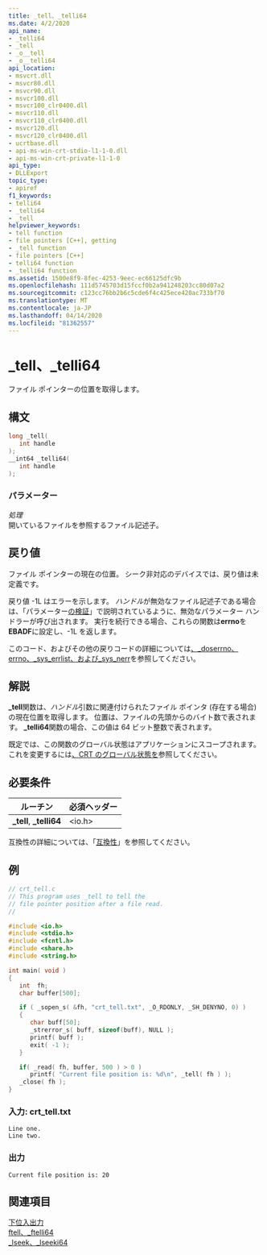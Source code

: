 ```yaml
---
title: _tell、_telli64
ms.date: 4/2/2020
api_name:
- _telli64
- _tell
- _o__tell
- _o__telli64
api_location:
- msvcrt.dll
- msvcr80.dll
- msvcr90.dll
- msvcr100.dll
- msvcr100_clr0400.dll
- msvcr110.dll
- msvcr110_clr0400.dll
- msvcr120.dll
- msvcr120_clr0400.dll
- ucrtbase.dll
- api-ms-win-crt-stdio-l1-1-0.dll
- api-ms-win-crt-private-l1-1-0
api_type:
- DLLExport
topic_type:
- apiref
f1_keywords:
- telli64
- _telli64
- _tell
helpviewer_keywords:
- tell function
- file pointers [C++], getting
- _tell function
- file pointers [C++]
- telli64 function
- _telli64 function
ms.assetid: 1500e8f9-8fec-4253-9eec-ec66125dfc9b
ms.openlocfilehash: 111d5745703d15fccf0b2a941248203cc80d07a2
ms.sourcegitcommit: c123cc76bb2b6c5cde6f4c425ece420ac733bf70
ms.translationtype: MT
ms.contentlocale: ja-JP
ms.lasthandoff: 04/14/2020
ms.locfileid: "81362557"
---
```

# <a name="_tell-_telli64"></a>_tell、_telli64

ファイル ポインターの位置を取得します。

## <a name="syntax"></a>構文

```C
long _tell(
   int handle
);
__int64 _telli64(
   int handle
);
```

### <a name="parameters"></a>パラメーター

*処理*<br/>
開いているファイルを参照するファイル記述子。

## <a name="return-value"></a>戻り値

ファイル ポインターの現在の位置。 シーク非対応のデバイスでは、戻り値は未定義です。

戻り値 -1L はエラーを示します。 *ハンドル*が無効なファイル記述子である場合は、「パラメーター[の検証](../../c-runtime-library/parameter-validation.md)」で説明されているように、無効なパラメーター ハンドラーが呼び出されます。 実行を続行できる場合、これらの関数は**errno**を**EBADF**に設定し、-1L を返します。

このコード、およびその他の戻りコードの詳細については[、_doserrno、errno、_sys_errlist、および_sys_nerr](../../c-runtime-library/errno-doserrno-sys-errlist-and-sys-nerr.md)を参照してください。

## <a name="remarks"></a>解説

**_tell**関数は、*ハンドル*引数に関連付けられたファイル ポインタ (存在する場合) の現在位置を取得します。 位置は、ファイルの先頭からのバイト数で表されます。 **_telli64**関数の場合、この値は 64 ビット整数で表されます。

既定では、この関数のグローバル状態はアプリケーションにスコープされます。 これを変更するには[、CRT のグローバル状態を](../global-state.md)参照してください。

## <a name="requirements"></a>必要条件

|ルーチン|必須ヘッダー|
|-------------|---------------------|
|**_tell**, **_telli64**|\<io.h>|

互換性の詳細については、「[互換性](../../c-runtime-library/compatibility.md)」を参照してください。

## <a name="example"></a>例

```C
// crt_tell.c
// This program uses _tell to tell the
// file pointer position after a file read.
//

#include <io.h>
#include <stdio.h>
#include <fcntl.h>
#include <share.h>
#include <string.h>

int main( void )
{
   int  fh;
   char buffer[500];

   if ( _sopen_s( &fh, "crt_tell.txt", _O_RDONLY, _SH_DENYNO, 0) )
   {
      char buff[50];
      _strerror_s( buff, sizeof(buff), NULL );
      printf( buff );
      exit( -1 );
   }

   if( _read( fh, buffer, 500 ) > 0 )
      printf( "Current file position is: %d\n", _tell( fh ) );
   _close( fh );
}
```

### <a name="input-crt_telltxt"></a>入力: crt_tell.txt

```Input
Line one.
Line two.
```

### <a name="output"></a>出力

```Output
Current file position is: 20
```

## <a name="see-also"></a>関連項目

[下位入出力](../../c-runtime-library/low-level-i-o.md)<br/>
[ftell、_ftelli64](ftell-ftelli64.md)<br/>
[_lseek、_lseeki64](lseek-lseeki64.md)<br/>
